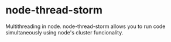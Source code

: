 # node-thread-storm
Multithreading in node. node-thread-storm allows you to run code simultaneously using node's cluster funcionality.
